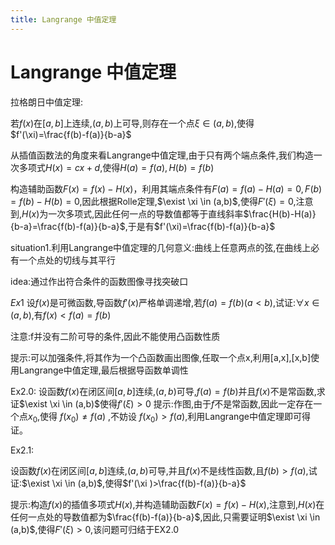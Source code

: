 ```yaml
---
title: Langrange 中值定理
---
```






# Langrange 中值定理





拉格朗日中值定理:


若$f(x)$在$[a,b]$上连续,$(a,b)$上可导,则存在一个点$\xi \in (a,b)$,使得 $f'(\xi)=\frac{f(b)-f(a)}{b-a}$

从插值函数法的角度来看Langrange中值定理,由于只有两个端点条件,我们构造一次多项式$H(x)=cx+d$,使得$H(a)=f(a),H(b)=f(b)$

构造辅助函数$F(x)=f(x)-H(x)$，利用其端点条件有$F(a)=f(a)-H(a)=0,F(b)=f(b)-H(b)=0$,因此根据Rolle定理,$\exist \xi \in (a,b)$,使得$F'(\xi)=0$,注意到,$H(x)$为一次多项式,因此任何一点的导数值都等于直线斜率$\frac{H(b)-H(a)}{b-a}=\frac{f(b)-f(a)}{b-a}$,于是有$f'(\xi)=\frac{f(b)-f(a)}{b-a}$



situation1.利用Langrange中值定理的几何意义:曲线上任意两点的弦,在曲线上必有一个点处的切线与其平行

idea:通过作出符合条件的函数图像寻找突破口

$Ex1$
设$f(x)$是可微函数,导函数$f'(x)$严格单调递增,若$f(a)=f(b)(a<b)$,试证:$\forall x \in (a,b)$,有$f(x)<f(a)=f(b)$

注意:f并没有二阶可导的条件,因此不能使用凸函数性质

提示:可以加强条件,将其作为一个凸函数画出图像,任取一个点x,利用[a,x],[x,b]使用Langrange中值定理,最后根据导函数单调性



Ex2.0:
设函数$f(x)$在闭区间$[a,b]$连续,$(a,b)$可导,$f(a)=f(b)$并且$f(x)$不是常函数,求证$\exist \xi \in (a,b)$使得$f'(\xi )>0$
提示:作图,由于$f$不是常函数,因此一定存在一个点$x_0$,使得 $f(x_0)\neq f(a)$ ,不妨设 $f(x_0)>f(a)$,利用Langrange中值定理即可得证。


Ex2.1:

设函数$f(x)$在闭区间$[a,b]$连续,$(a,b)$可导,并且$f(x)$不是线性函数,且$f(b)>f(a)$,试证:$\exist \xi \in (a,b)$,使得$f'(\xi )>\frac{f(b)-f(a)}{b-a}$


提示:构造$f(x)$的插值多项式$H(x)$,并构造辅助函数$F(x)=f(x)-H(x)$,注意到,$H(x)$在任何一点处的导数值都为$\frac{f(b)-f(a)}{b-a}$,因此,只需要证明$\exist \xi \in (a,b)$,使得$F'(\xi)>0$,该问题可归结于EX2.0



